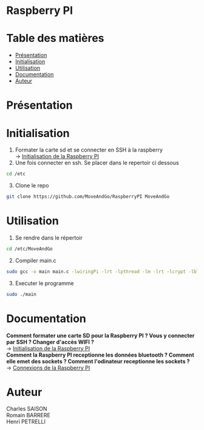 # Raspberry PI
# Table des matières
- [Présentation](#pres)
- [Initialisation](#init)
- [Utilisation](#usage)
- [Documentation](#docu)
- [Auteur](#auteur)

# <a name="pres"/> Présentation


# <a name="init"/> Initialisation
1) Formater la carte sd et se connecter en SSH à la raspberry<br>
-> [Initialisation de la Raspberry PI](https://github.com/HandiMouv/Presentation-Generale/blob/main/DOCUMENTATION/Configuration%20Raspberry%20PI.pdf)<br>
2) Une fois connecter en ssh. Se placer dans le repertoir ci dessous<br>
```bash
cd /etc
```
3) Clone le repo<br>
```bash
git clone https://github.com/MoveAndGo/RaspberryPI MoveAndGo
```

# <a name="usage"/> Utilisation
1) Se rendre dans le répertoir<br>
```bash
cd /etc/MoveAndGo
```
2) Compiler main.c<br>
```bash
sudo gcc -o main main.c -lwiringPi -lrt -lpthread -lm -lrt -lcrypt -lbluetooth
```
3) Executer le programme
```bash
sudo ./main
```

# <a name="docu"/> Documentation
**Comment formater une carte SD pour la Raspberry PI ? Vous y connecter par SSH ? Changer d'accès WIFI ?**<br>
-> [Initialisation de la Raspberry PI](https://github.com/HandiMouv/Presentation-Generale/blob/main/DOCUMENTATION/Configuration%20Raspberry%20PI.pdf)<br>
**Comment la Raspberry PI receptionne les données bluetooth ? Comment elle emet des sockets ? Comment l'odinateur receptionne les sockets ?**<br>
-> [Connexions de la Raspberry PI](https://github.com/MoveAndGo/Presentation-Generale/blob/main/DOCUMENTATION/Connexions%20Raspberry%20PI.pdf)

# <a name="auteur"/> Auteur
Charles SAISON<br>
Romain BARRERE<br>
Henri PETRELLI<br>
